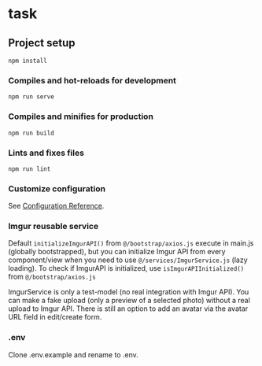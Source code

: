 # task

## Project setup
```
npm install
```

### Compiles and hot-reloads for development
```
npm run serve
```

### Compiles and minifies for production
```
npm run build
```

### Lints and fixes files
```
npm run lint
```

### Customize configuration
See [Configuration Reference](https://cli.vuejs.org/config/).

### Imgur reusable service
Default `initializeImgurAPI()` from `@/bootstrap/axios.js` execute in main.js (globally bootstrapped), but you can initialize Imgur API from every component/view when
you need to use `@/services/ImgurService.js` (lazy loading). To check if ImgurAPI is initialized, use `isImgurAPIInitialized()` from `@/bootstrap/axios.js`

ImgurService is only a test-model (no real integration with Imgur API). You can make a fake upload (only a preview of a selected photo) without a real upload to Imgur API. There is still an option to add an avatar via the avatar URL field in edit/create form.

### .env
Clone .env.example and rename to .env.
